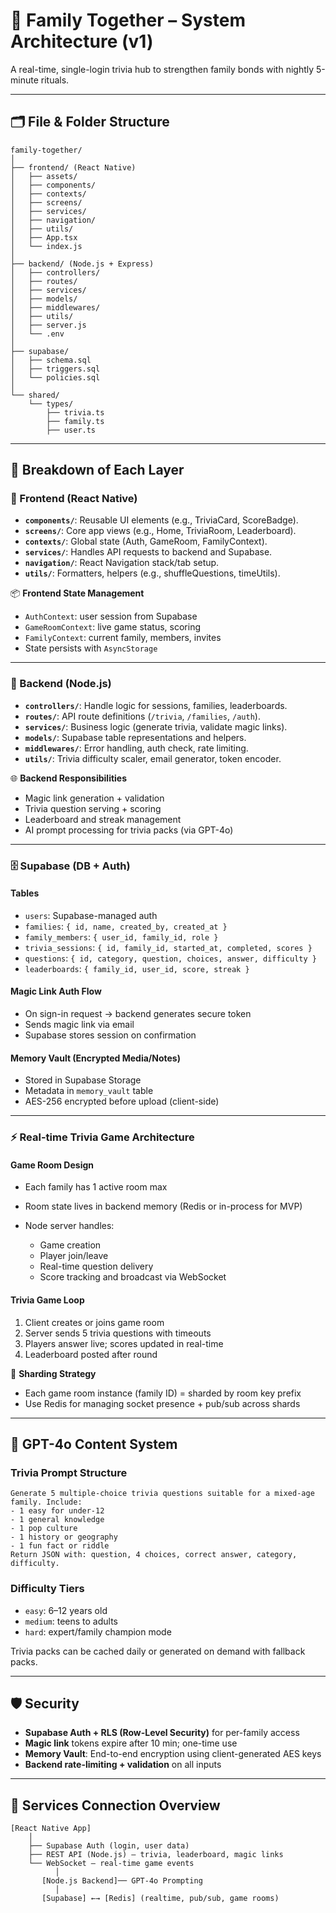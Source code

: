 # 📱 Family Together – System Architecture (v1)

A real-time, single-login trivia hub to strengthen family bonds with nightly 5-minute rituals.

---

## 🗂️ File & Folder Structure

```
family-together/
│
├── frontend/ (React Native)
│   ├── assets/
│   ├── components/
│   ├── contexts/
│   ├── screens/
│   ├── services/
│   ├── navigation/
│   ├── utils/
│   ├── App.tsx
│   └── index.js
│
├── backend/ (Node.js + Express)
│   ├── controllers/
│   ├── routes/
│   ├── services/
│   ├── models/
│   ├── middlewares/
│   ├── utils/
│   ├── server.js
│   └── .env
│
├── supabase/
│   ├── schema.sql
│   ├── triggers.sql
│   └── policies.sql
│
└── shared/
    └── types/
        ├── trivia.ts
        ├── family.ts
        ├── user.ts
```

---

## 🧩 Breakdown of Each Layer

### 📲 Frontend (React Native)

* **`components/`**: Reusable UI elements (e.g., TriviaCard, ScoreBadge).
* **`screens/`**: Core app views (e.g., Home, TriviaRoom, Leaderboard).
* **`contexts/`**: Global state (Auth, GameRoom, FamilyContext).
* **`services/`**: Handles API requests to backend and Supabase.
* **`navigation/`**: React Navigation stack/tab setup.
* **`utils/`**: Formatters, helpers (e.g., shuffleQuestions, timeUtils).

📦 **Frontend State Management**

* `AuthContext`: user session from Supabase
* `GameRoomContext`: live game status, scoring
* `FamilyContext`: current family, members, invites
* State persists with `AsyncStorage`

---

### 🔧 Backend (Node.js)

* **`controllers/`**: Handle logic for sessions, families, leaderboards.
* **`routes/`**: API route definitions (`/trivia`, `/families`, `/auth`).
* **`services/`**: Business logic (generate trivia, validate magic links).
* **`models/`**: Supabase table representations and helpers.
* **`middlewares/`**: Error handling, auth check, rate limiting.
* **`utils/`**: Trivia difficulty scaler, email generator, token encoder.

🌐 **Backend Responsibilities**

* Magic link generation + validation
* Trivia question serving + scoring
* Leaderboard and streak management
* AI prompt processing for trivia packs (via GPT-4o)

---

### 🗄️ Supabase (DB + Auth)

#### Tables

* `users`: Supabase-managed auth
* `families`: `{ id, name, created_by, created_at }`
* `family_members`: `{ user_id, family_id, role }`
* `trivia_sessions`: `{ id, family_id, started_at, completed, scores }`
* `questions`: `{ id, category, question, choices, answer, difficulty }`
* `leaderboards`: `{ family_id, user_id, score, streak }`

#### Magic Link Auth Flow

* On sign-in request → backend generates secure token
* Sends magic link via email
* Supabase stores session on confirmation

#### Memory Vault (Encrypted Media/Notes)

* Stored in Supabase Storage
* Metadata in `memory_vault` table
* AES-256 encrypted before upload (client-side)

---

### ⚡ Real-time Trivia Game Architecture

#### Game Room Design

* Each family has 1 active room max
* Room state lives in backend memory (Redis or in-process for MVP)
* Node server handles:

  * Game creation
  * Player join/leave
  * Real-time question delivery
  * Score tracking and broadcast via WebSocket

#### Trivia Game Loop

1. Client creates or joins game room
2. Server sends 5 trivia questions with timeouts
3. Players answer live; scores updated in real-time
4. Leaderboard posted after round

🧩 **Sharding Strategy**

* Each game room instance (family ID) = sharded by room key prefix
* Use Redis for managing socket presence + pub/sub across shards

---

## 🤖 GPT-4o Content System

### Trivia Prompt Structure

```prompt
Generate 5 multiple-choice trivia questions suitable for a mixed-age family. Include:
- 1 easy for under-12
- 1 general knowledge
- 1 pop culture
- 1 history or geography
- 1 fun fact or riddle
Return JSON with: question, 4 choices, correct answer, category, difficulty.
```

### Difficulty Tiers

* `easy`: 6–12 years old
* `medium`: teens to adults
* `hard`: expert/family champion mode

Trivia packs can be cached daily or generated on demand with fallback packs.

---

## 🛡️ Security

* **Supabase Auth + RLS (Row-Level Security)** for per-family access
* **Magic link** tokens expire after 10 min; one-time use
* **Memory Vault**: End-to-end encryption using client-generated AES keys
* **Backend rate-limiting + validation** on all inputs

---

## 🧠 Services Connection Overview

```
[React Native App]
    │
    ├── Supabase Auth (login, user data)
    ├── REST API (Node.js) – trivia, leaderboard, magic links
    └── WebSocket – real-time game events
          │
       [Node.js Backend]── GPT-4o Prompting
          │
       [Supabase] ←→ [Redis] (realtime, pub/sub, game rooms)
```


